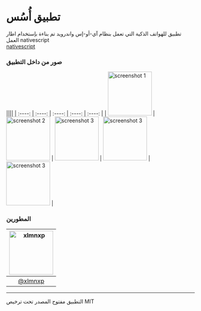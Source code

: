 # تطبيق أُسُس
تطبيق للهواتف الذكية التي تعمل بنظام آي-أو-إس واندرويد تم بناءة بإستخدام اطار العمل nativescript <br/>
[nativescript](https://github.com/NativeScript/NativeScript)

### صور من داخل التطبيق
||||
| :----: | :----: | :----: | :----: | :----: |
| <img alt="screenshot 1" src="https://raw.githubusercontent.com/aosus/MobileApplication/master/screenshots/1.png" width="117"> | <img alt="screenshot 2" src="https://raw.githubusercontent.com/aosus/MobileApplication/master/screenshots/2.png" width="117"> | <img alt="screenshot 3" src="https://raw.githubusercontent.com/aosus/MobileApplication/master/screenshots/3.png" width="117"> | <img alt="screenshot 3" src="https://raw.githubusercontent.com/aosus/MobileApplication/master/screenshots/4.png" width="117"> | <img alt="screenshot 3" src="https://raw.githubusercontent.com/aosus/MobileApplication/master/screenshots/v.png" width="117"> |

### المطورين
| [<img alt="xlmnxp" src="https://pbs.twimg.com/profile_images/931216929230151681/cvFlIoGd_400x400.jpg" width="117">](https://twitter.com/xlmnxp) |
| :----: |
| [@xlmnxp](https://twitter.com/xlmnxp) |


----
التطبيق مفتوح المصدر تحت ترخيص MIT